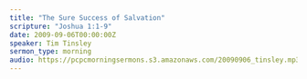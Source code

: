 ```yaml
---
title: "The Sure Success of Salvation"
scripture: "Joshua 1:1-9"
date: 2009-09-06T00:00:00Z
speaker: Tim Tinsley
sermon_type: morning
audio: https://pcpcmorningsermons.s3.amazonaws.com/20090906_tinsley.mp3 
---
```



